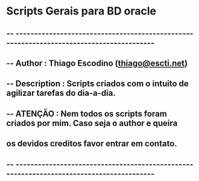 # Scripts Gerais para BD oracle
## -- ----------------------------------------------------------------------------------------
## -- Author       : Thiago Escodino (thiago@escti.net)
## -- Description  : Scripts criados com o intuito de agilizar tarefas do dia-a-dia.
## -- ATENÇÃO      : Nem todos os scripts foram criados por mim. Caso seja o author e queira
##                   os devidos creditos favor entrar em contato. 
## -- ----------------------------------------------------------------------------------------
